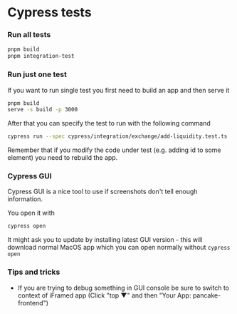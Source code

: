 # Cypress tests

### Run all tests

```bash
pnpm build
pnpm integration-test
```

### Run just one test

If you want to run single test you first need to build an app and then serve it

```bash
pnpm build
serve -s build -p 3000
```

After that you can specify the test to run with the following command

```bash
cypress run --spec cypress/integration/exchange/add-liquidity.test.ts
```

Remember that if you modify the code under test (e.g. adding id to some element) you need to rebuild the app.

### Cypress GUI

Cypress GUI is a nice tool to use if screenshots don't tell enough information.

You open it with

```bash
cypress open
```

It might ask you to update by installing latest GUI version - this will download normal MacOS app which you can open normally without `cypress open`

### Tips and tricks

- If you are trying to debug something in GUI console be sure to switch to context of iFramed app (Click "top &#9660;" and then "Your App: pancake-frontend")
